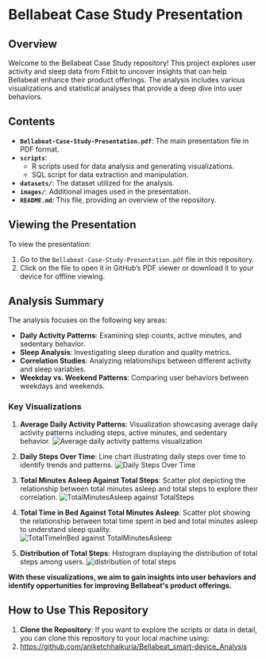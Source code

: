 # Bellabeat Case Study Presentation

## Overview
Welcome to the Bellabeat Case Study repository! This project explores user activity and sleep data from Fitbit to uncover insights that can help Bellabeat enhance their product offerings. The analysis includes various visualizations and statistical analyses that provide a deep dive into user behaviors.

## Contents
- **`Bellabeat-Case-Study-Presentation.pdf`**: The main presentation file in PDF format.
- **`scripts`**: 
  - R scripts used for data analysis and generating visualizations.
  - SQL script for data extraction and manipulation.
- **`datasets/`**: The dataset utilized for the analysis.
- **`images/`**: Additional images used in the presentation.
- **`README.md`**: This file, providing an overview of the repository.

## Viewing the Presentation
To view the presentation:
1. Go to the `Bellabeat-Case-Study-Presentation.pdf` file in this repository.
2. Click on the file to open it in GitHub’s PDF viewer or download it to your device for offline viewing.

## Analysis Summary
The analysis focuses on the following key areas:
- **Daily Activity Patterns**: Examining step counts, active minutes, and sedentary behavior.
- **Sleep Analysis**: Investigating sleep duration and quality metrics.
- **Correlation Studies**: Analyzing relationships between different activity and sleep variables.
- **Weekday vs. Weekend Patterns**: Comparing user behaviors between weekdays and weekends.

### Key Visualizations
1. **Average Daily Activity Patterns**: Visualization showcasing average daily activity patterns including steps, active minutes, and sedentary behavior.
   ![Average daily activity patterns visualization](https://github.com/aniketchhaikuria/Bellabeat_smart-device_Analysis/assets/171453889/7a5606c7-78d5-45f2-98d5-d7dcb03ee7ea)

2. **Daily Steps Over Time**: Line chart illustrating daily steps over time to identify trends and patterns.
   ![Daily Steps Over Time](https://github.com/aniketchhaikuria/Bellabeat_smart-device_Analysis/assets/171453889/6c4b88dc-4a03-4d1a-bebe-c839bf5d47d3)

3. **Total Minutes Asleep Against Total Steps**: Scatter plot depicting the relationship between total minutes asleep and total steps to explore their correlation.
   ![TotalMinutesAsleep against TotalSteps](https://github.com/aniketchhaikuria/Bellabeat_smart-device_Analysis/assets/171453889/eb4580bf-fa8f-4dd0-895f-b374b50f0121)

4. **Total Time in Bed Against Total Minutes Asleep**: Scatter plot showing the relationship between total time spent in bed and total minutes asleep to understand sleep quality.
   ![TotalTimeInBed against TotalMinutesAsleep](https://github.com/aniketchhaikuria/Bellabeat_smart-device_Analysis/assets/171453889/9c6e7ebc-6a70-4256-845e-14da3ce869a6)

5. **Distribution of Total Steps**: Histogram displaying the distribution of total steps among users.
   ![distribution of total steps](https://github.com/aniketchhaikuria/Bellabeat_smart-device_Analysis/assets/171453889/6cd41412-4848-4197-b4c6-be6968924b50)

**With these visualizations, we aim to gain insights into user behaviors and identify opportunities for improving Bellabeat's product offerings.**

## How to Use This Repository
1. **Clone the Repository**: If you want to explore the scripts or data in detail, you can clone this repository to your local machine using:
2. https://github.com/aniketchhaikuria/Bellabeat_smart-device_Analysis
